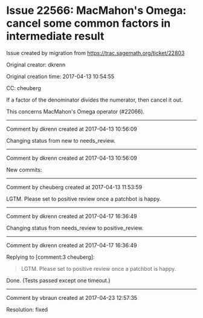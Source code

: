 # Issue 22566: MacMahon's Omega: cancel some common factors in intermediate result

Issue created by migration from https://trac.sagemath.org/ticket/22803

Original creator: dkrenn

Original creation time: 2017-04-13 10:54:55

CC:  cheuberg

If a factor of the denominator divides the numerator, then cancel it out.

This concerns MacMahon's Omega operator (#22066).


---

Comment by dkrenn created at 2017-04-13 10:56:09

Changing status from new to needs_review.


---

Comment by dkrenn created at 2017-04-13 10:56:09

New commits:


---

Comment by cheuberg created at 2017-04-13 11:53:59

LGTM. Please set to positive review once a patchbot is happy.


---

Comment by dkrenn created at 2017-04-17 16:36:49

Changing status from needs_review to positive_review.


---

Comment by dkrenn created at 2017-04-17 16:36:49

Replying to [comment:3 cheuberg]:
> LGTM. Please set to positive review once a patchbot is happy.

Done. (Tests passed except one timeout.)


---

Comment by vbraun created at 2017-04-23 12:57:35

Resolution: fixed
